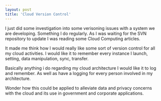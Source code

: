 ```yaml
---
layout: post
title: 'Cloud Version Control'
---
```

I just did some investigation into some verisoning issues with a system we are developing. Something I do regularly. As I was waiting for the SVN repository to update I was reading some Cloud Computing articles.<p></p>
It made me think how I would really like some sort of version control for all my cloud activities. I would like it to remember every instance I launch, setting, data manipulation, sync, transfer.<p></p>
Basically anything i do regarding my cloud architecture I would like it to log and remember. As well as have a logging for every person involved in my architecture.<p></p>
Wonder how this could be applied to alleviate data and privacy concerns with the cloud and its use in government and corporate applications.